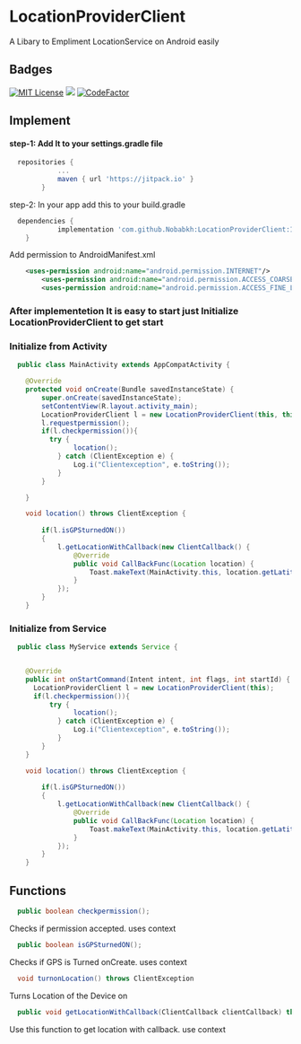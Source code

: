 
# LocationProviderClient

A Libary to Empliment LocationService on Android easily



## Badges



[![MIT License](https://img.shields.io/badge/License-MIT-green.svg)](https://choosealicense.com/licenses/mit/)
[![](https://jitpack.io/v/Nobabkh/LocationProviderClient.svg)](https://jitpack.io/#Nobabkh/LocationProviderClient)
[![CodeFactor](https://www.codefactor.io/repository/github/nobabkh/locationproviderclient/badge)](https://www.codefactor.io/repository/github/nobabkh/locationproviderclient)



## Implement

#### step-1: Add It to your settings.gradle file


```gradle
  repositories {
			...
			maven { url 'https://jitpack.io' }
		}
```

step-2: In your app add this to your build.gradle

```gradle
  dependencies {
	        implementation 'com.github.Nobabkh:LocationProviderClient:1.0.1'
	}
```

Add permission to AndroidManifest.xml 

```xml
	<uses-permission android:name="android.permission.INTERNET"/>
    	<uses-permission android:name="android.permission.ACCESS_COARSE_LOCATION"/>
    	<uses-permission android:name="android.permission.ACCESS_FINE_LOCATION"/>
```

### After implementetion It is easy to start just Initialize LocationProviderClient to get start

### Initialize from Activity

```java
  public class MainActivity extends AppCompatActivity {

    @Override
    protected void onCreate(Bundle savedInstanceState) {
        super.onCreate(savedInstanceState);
        setContentView(R.layout.activity_main);
        LocationProviderClient l = new LocationProviderClient(this, this);
        l.requestpermission();
        if(l.checkpermission()){
          try {
                location();
            } catch (ClientException e) {
                Log.i("Clientexception", e.toString());
            }
        }

    }

    void location() throws ClientException {
        
        if(l.isGPSturnedON())
        {
            l.getLocationWithCallback(new ClientCallback() {
                @Override
                public void CallBackFunc(Location location) {
                    Toast.makeText(MainActivity.this, location.getLatitude()+"\n"+location.getLongitude(), Toast.LENGTH_SHORT).show();
                }
            });
        }
    }
```

### Initialize from Service

```java
  public class MyService extends Service {


    @Override
    public int onStartCommand(Intent intent, int flags, int startId) {
      LocationProviderClient l = new LocationProviderClient(this);
      if(l.checkpermission()){
          try {
                location();
            } catch (ClientException e) {
                Log.i("Clientexception", e.toString());
            }
        }
    }

    void location() throws ClientException {
        
        if(l.isGPSturnedON())
        {
            l.getLocationWithCallback(new ClientCallback() {
                @Override
                public void CallBackFunc(Location location) {
                    Toast.makeText(MainActivity.this, location.getLatitude()+"\n"+location.getLongitude(), Toast.LENGTH_SHORT).show();
                }
            });
        }
    }

```
## Functions
```java
  public boolean checkpermission();
```
Checks if permission accepted. uses context
```java
  public boolean isGPSturnedON();
```
Checks if GPS is Turned onCreate. uses context

```java
  void turnonLocation() throws ClientException
```
Turns Location of the Device on
```java
  public void getLocationWithCallback(ClientCallback clientCallback) throws ClientException
```
Use this function to get location with callback. use context




